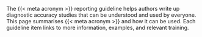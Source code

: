 The {{< meta acronym >}} reporting guideline helps authors write up diagnostic accuracy studies that can be understood and used by everyone. This page summarises {{< meta acronym >}} and how it can be used. Each guideline item links to more information, examples, and relevant training.